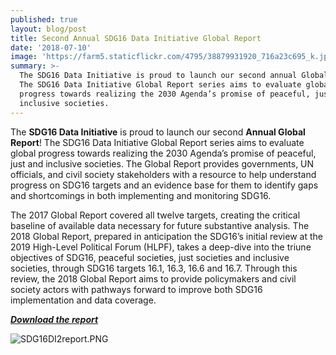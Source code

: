 ```yaml
---
published: true
layout: blog/post
title: Second Annual SDG16 Data Initiative Global Report
date: '2018-07-10'
image: 'https://farm5.staticflickr.com/4795/38879931920_716a23c695_k.jpg'
summary: >-
  The SDG16 Data Initiative is proud to launch our second annual Global Report!
  The SDG16 Data Initiative Global Report series aims to evaluate global
  progress towards realizing the 2030 Agenda’s promise of peaceful, just and
  inclusive societies.
---
```


The **SDG16 Data Initiative** is proud to launch our second **Annual Global Report**! The SDG16 Data Initiative Global Report series aims to evaluate global progress towards realizing the 2030 Agenda’s promise of peaceful, just and inclusive societies. The Global Report provides governments, UN officials, and civil society stakeholders with a resource to help understand progress on SDG16 targets and an evidence base for them to identify gaps and shortcomings in both implementing and monitoring SDG16.

The 2017 Global Report covered all twelve targets, creating the critical baseline of available data necessary for future substantive analysis. The 2018 Global Report, prepared in anticipation the SDG16’s initial review at the 2019 High-Level Political Forum (HLPF), takes a deep-dive into the triune objectives of SDG16, peaceful societies, just societies and inclusive societies, through SDG16 targets 16.1, 16.3, 16.6 and 16.7. Through this review, the 2018 Global Report aims to provide policymakers and civil society actors with pathways forward to improve both SDG16 implementation and data coverage.

**_[Download the report](https://drive.google.com/file/d/1yYs86j8wT4e49VdioBVjvSHKMhlPJrXv/view?usp=sharing)_**

![SDG16DI2report.PNG]({{site.baseurl}}/img/SDG16DI2report.PNG)


